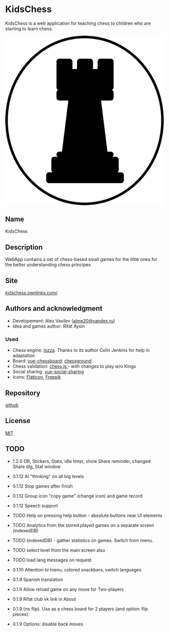# KidsChess

KidsChess is a web application for teaching chess to children who are starting to learn chess.


![KidsChess logo][logo]

## Name

KidsChess

## Description

WebApp contains a set of chess-based small games for the little ones for the better understanding chess principes

## Site 

[kidschess.ownlinks.com/](https://kidschess.ownlinks.com/)

## Authors and acknowledgment

* Developement: Alex Vasilev (alme20@yandex.ru)
* Idea and games author: Rifat Aysin

### Used

* Chess engine: [lozza](//github.com/op12no2/lozza). Thanks to its author Colin Jenkins for help in adaptation
* Board: [vue-chessboard](//github.com/vitogit/vue-chessboard);
[chessground](//github.com/ornicar/chessground)
* Chess validation: [chess.js ](//github.com/jhlywa/chess.js) - with changes to play w/o Kings
* Social sharing: [vue-social-sharing](//github.com/nicolasbeauvais/vue-social-sharing)
* Icons: [Flaticon](https://www.flaticon.com/), [Freepik](https://www.freepik.com)

## Repository

[github](https://github.com/shushu15/kidschess)

## License

[MIT](https://choosealicense.com/licenses/mit/)

## TODO
* 1.2.0 DB, Stickers, Stats, idle timer, show Share reminder, changed Share dlg, Stat window

* 0.1.12 AI "thinking" on all big levels
* 0.1.12 Stop games after finish
* 0.1.12 Group icon "copy game" (change icon) and game record
* 0.1.12 Speech support
* TODO Help on pressing help button - absolute buttons near UI elements
* TODO Analytics from the stored played games on a separate screen (indexedDB)
* TODO (indexedDB) - gather statistics on games. Switch from menu. 
* TODO select level from the main screen also
* TODO load lang messages on request
* 0.1.10 Attention to menu, colored snackbars, switch languages
* 0.1.9 Spanish translation
* 0.1.9 Allow reload game on any move for Two-players
* 0.1.9 Rifat club vk link in About
* 0.1.9 (no flip). Use as a chess board for 2 players (and option: flip pieces)
* 0.1.9 Options: disable back moves

[logo]: https://github.com/shushu15/kidschess/blob/main/public/favicon.png?raw=true "KidsChess logo"
